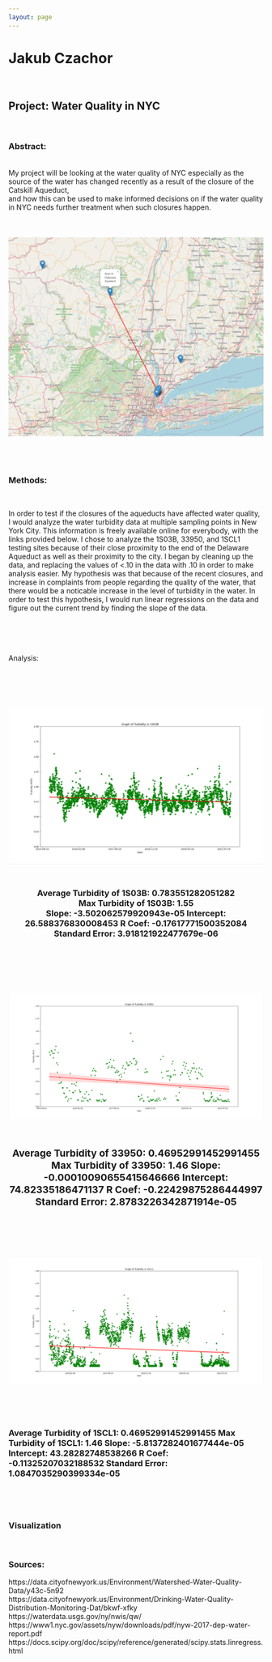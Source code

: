 ```yaml
---
layout: page
---
```

<html>
<body>
<h1>Jakub Czachor</h1><br>
<h2>Project: Water Quality in NYC</h2><br>
  <h3>Abstract: </h3><br>
  My project will be looking at the water quality of NYC especially as the source of the water has changed recently as a result of the closure of the Catskill Aqueduct, <br> 
  and how this can be used to make informed decisions on if the water quality in NYC needs further treatment when such closures happen.
 <br>
  <br>
  <br>
  <br>
 <center>
  <img src="map.jpg" alt="Map Of Delaware Aqueduct" class="center">
    <br>
  <br>
  <br>
  <br>
  </center>
  <h3>Methods:</h3><br>
  <p>In order to test if the closures of the aqueducts have affected water quality, I would analyze the water turbidity data at multiple sampling points in New York City.  
  This information is freely available online for everybody, with the links provided below. I chose to analyze the 1S03B, 33950, and 1SCL1 testing sites because of their close proximity to the end of the Delaware Aqueduct as well as their proximity to the city. I began by cleaning up the data, and replacing the values of <.10 in the data with .10 in order to make analysis easier. My hypothesis was that because of the recent closures, and increase in complaints from people regarding the quality of the water, that there would be a noticable increase in the level of turbidity in the water. In order to test this hypothesis, I would run linear regressions on the data and figure out the current trend by finding the slope of the data.</p>
     <br>
  <br>
  <br>
  <br>
    Analysis: </h3><br>     
  <br>
  <br>
  <br>
  <br>
  <h3> 
  <img src="1S03B.png" alt="1S03B Test Site" class="center">
<br>
  <br>
  <h3> 

<center>Average Turbidity of 1S03B: 0.783551282051282<br>
Max Turbidity of 1S03B:  1.55<br>
Slope:  -3.502062579920943e-05 Intercept:  26.588376830008453 R Coef:  -0.17617771500352084 Standard Error:  3.918121922477679e-06<br>
    <br>
  <br>
  <br>
  <br>
  <h3> 
    <img src="33950.png" alt="33950 Test Site" class="center">
    <br>
  <br>
  <h3> 
  Average Turbidity of 33950: 0.46952991452991455
Max Turbidity of 33950:  1.46
Slope:  -0.00010090655415646666 Intercept:  74.82335186471137 R Coef:  -0.22429875286444997 Standard Error:  2.8783226342871914e-05
        <br>
  <br>
  <br>
  <br>
  <h3> 
    <img src="1SCL1.png" alt="1SCL1 Test Site" class="center"></center>
       <br>
  <br>
  <h3> 
Average Turbidity of 1SCL1: 0.46952991452991455
Max Turbidity of 1SCL1:  1.46
Slope:  -5.8137282401677444e-05 Intercept:  43.28282748538266 R Coef:  -0.11325207032188532 Standard Error:  1.0847035290399334e-05</center>
        <br>
  <br>
  <br>
  <br>
  <h3> 
  
  <h3> Visualization</h3><br>
  
  <h3> Sources: </h3>
https://data.cityofnewyork.us/Environment/Watershed-Water-Quality-Data/y43c-5n92 <br>
https://data.cityofnewyork.us/Environment/Drinking-Water-Quality-Distribution-Monitoring-Dat/bkwf-xfky <br>
https://waterdata.usgs.gov/ny/nwis/qw/ 
https://www1.nyc.gov/assets/nyw/downloads/pdf/nyw-2017-dep-water-report.pdf
https://docs.scipy.org/doc/scipy/reference/generated/scipy.stats.linregress.html<br>
  
</body>
</html>
